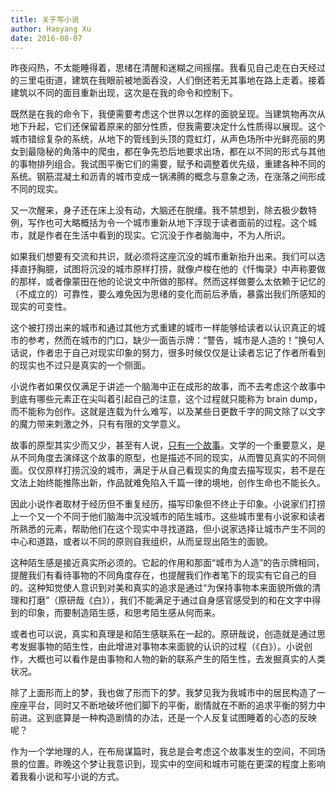 ```yaml
---
title: 关于写小说
author: Haoyang Xu
date: 2016-08-07
---
```

昨夜闷热，不太能睡得着，思绪在清醒和迷糊之间摇摆。我看见自己走在白天经过的三里屯街道，建筑在我眼前被地面吞没，人们倒还若无其事地在路上走着。接着建筑以不同的面目重新出现，这次是在我的命令和控制下。

既然是在我的命令下，我便需要考虑这个世界以怎样的面貌呈现。当建筑物再次从地下升起，它们还保留着原来的部分性质，但我需要决定什么性质得以展现。这个城市错综复杂的系统，从地下的管线到头顶的霓虹灯，从声色场所中光鲜亮丽的男女到最隐秘的角落中的爬虫，都在争先恐后地要求出场，都在以不同的形式与其他的事物排列组合。我试图平衡它们的需要，赋予和调整着优先级，重建各种不同的系统。钢筋混凝土和沥青的城市变成一锅沸腾的概念与意象之汤，在涨落之间形成不同的现实。

又一次醒来，身子还在床上没有动，大脑还在脱缰。我不禁想到，除去极少数特例，写作也可大略概括为令一个城市重新从地下浮现于读者面前的过程。这个城市，就是作者在生活中看到的现实。它沉没于作者脑海中，不为人所识。

如果我们想要有交流和共识，就必须将这座沉没的城市重新抬升出来。我们可以选择直抒胸臆，试图将沉没的城市原样打捞，就像卢梭在他的《忏悔录》中声称要做的那样，或者像蒙田在他的论说文中所做的那样。然而这样做要么太依赖于记忆的（不成立的）可靠性，要么难免因为思绪的变化而前后矛盾，暴露出我们所感知的现实的可变性。

这个被打捞出来的城市和通过其他方式重建的城市一样能够给读者以认识真正的城市的参考，然而在城市的门口，缺少一面告示牌：“警告，城市是人造的！”换句人话说，作者忠于自己对现实印象的努力，很多时候仅仅是让读者忘记了作者所看到的现实也不过只是真实的一个侧面。

小说作者如果仅仅满足于讲述一个脑海中正在成形的故事，而不去考虑这个故事中到底有哪些元素正在尖叫着引起自己的注意，这个过程就只能称为
brain
dump，而不能称为创作。这就是连载为什么难写，以及某些日更数千字的网文除了以文字的魔力带来刺激之外，只有有限的文学意义。

故事的原型其实少而又少，甚至有人说，[只有一个故事](/reviews/billions-of-ways-to-read)。文学的一个重要意义，是从不同角度去演绎这个故事的原型，也是描述不同的现实，从而瞥见真实的不同侧面。仅仅原样打捞沉没的城市，满足于从自己看现实的角度去描写现实，若不是在文法上始终能推陈出新，作品就难免陷入千篇一律的境地，创作生命也不能长久。

因此小说作者取材于经历但不重复经历，描写印象但不终止于印象。小说家们打捞上一个又一个不同于他们脑海中沉没城市的陌生城市。这些城市里有小说家和读者所熟悉的元素，帮助他们在这个现实中寻找道路，但小说家选择让城市产生不同的中心和道路，或者以不同的原则自我组织，从而呈现出陌生的面貌。

这种陌生感是接近真实所必须的。它起的作用和那面“城市为人造”的告示牌相同，提醒我们有看待事物的不同角度存在，也提醒我们作者笔下的现实有它自己的目的。这种知觉使人意识到对美和真实的追求是通过“为保持事物本来面貌所做的清理和打磨”（原研哉《白》），我们不能满足于通过自身感官感受到的和在文字中得到的印象，而要制造陌生感，和思考陌生感从何而来。

或者也可以说，真实和真理是和陌生感联系在一起的。原研哉说，创造就是通过思考发掘事物的陌生性，由此增进对事物本来面貌的认识的过程（《白》）。小说创作，大概也可以看作是由事物和人物的新的联系产生的陌生性，去发掘真实的人类状况。

除了上面形而上的梦，我也做了形而下的梦。我梦见我为我城市中的居民构造了一座座平台，同时又不断地破坏他们脚下的平衡，剧情就在不断的追求平衡的努力中前进。这到底算是一种构造剧情的办法，还是一个人反复试图睡着的心态的反映呢？

作为一个学地理的人，在布局谋篇时，我总是会考虑这个故事发生的空间，不同场景的位置。昨晚这个梦让我意识到，现实中的空间和城市可能在更深的程度上影响着我看小说和写小说的方式。
